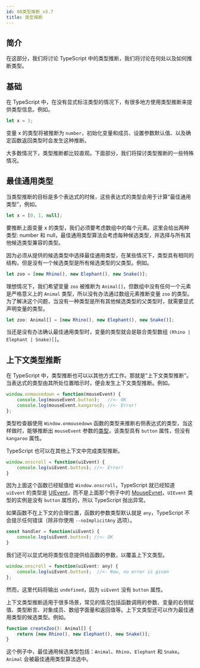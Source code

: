 ```yaml
---
id: 08类型推断_v3.7
title: 类型推断
---
```


## 简介

在这部分，我们将讨论 TypeScript 中的类型推断，我们将讨论在何处以及如何推断类型。

## 基础

在 TypeScript 中，在没有显式标注类型的情况下，有很多地方使用类型推断来提供类型信息。例如。
<!--JavaScript-->

```js
let x = 3;
```

变量 x 的类型将被推断为 `number`，初始化变量和成员、设置参数默认值、以及确定函数返回类型时会发生这种推断。

大多数情况下，类型推断都比较直观。下面部分，我们将探讨类型推断的一些特殊情况。

## 最佳通用类型

当类型推断的目标是多个表达式的时候，这些表达式的类型会用于计算“最佳通用类型”，例如。
<!--JavaScript-->

```js
let x = [0, 1, null];
```

要推断上面变量 x 的类型，我们必须要考虑数组中的每个元素。这里会给出两种类型: number 和 null，最佳通用类型算法会考虑每种候选类型，并选择与所有其他候选类型兼容的类型。

因为必须从提供的候选类型中选择最佳通用类型，在某些情况下，类型具有相同的结构，但是没有一个候选类型是所有候选类型的父类型。例如。
<!--JavaScript-->

```js
let zoo = [new Rhino(), new Elephant(), new Snake()];
```

理想情况下，我们希望变量 `zoo` 被推断为 `Animal[]`，但数组中没有任何一个元素是严格意义上的 `Animal` 类型，所以没有办法通过数组元素推断变量 `zoo` 的类型。为了解决这个问题，当没有一种类型是所有其他候选类型的父类型时，就需要显式声明变量的类型。
<!--JavaScript-->

```js
let zoo: Animal[] = [new Rhino(), new Elephant(), new Snake()];
```

当还是没有办法确认最佳通用类型时，变量的类型就会是联合类型数组 `(Rhino | Elephant | Snake)[]`。

## 上下文类型推断

在 TypeScript 中，类型推断也可以以其他方式工作。那就是“上下文类型推断”。当表达式的类型由其所处位置暗示时，便会发生上下文类型推断。例如。
<!--JavaScript-->

```js
window.onmousedown = function(mouseEvent) {
    console.log(mouseEvent.button);   //<- OK
    console.log(mouseEvent.kangaroo); //<- Error!
};
```

类型检查器使用 `Window.onmousedown` 函数的类型来推断右侧表达式的类型，当这样做时，能够推断出 `mouseEvent` 参数的[类型](https://developer.mozilla.org/en-US/docs/Web/API/MouseEvent)，该类型具有 `button` 属性，但没有 `kangaroo` 属性。

TypeScript 也可以在其他上下文中完成类型推断。
<!--JavaScript-->

```js
window.onscroll = function(uiEvent) {
    console.log(uiEvent.button); //<- Error!
}
```

因为上面这个函数已经赋值给 `Window.onscroll`，TypeScript 就已经知道 `uiEvent` 的类型是 [UIEvent](https://developer.mozilla.org/en-US/docs/Web/API/UIEvent)，而不是上面那个例子中的 [MouseEvnet](https://developer.mozilla.org/en-US/docs/Web/API/MouseEvent)，`UIEvent` 类型的实例是没有 `button` 属性的，所以 TypeScript 抛出异常。

如果函数不在上下文的合理位置，函数的参数类型默认就是 `any`，TypeScript 不会提示任何错误（除非你使用 `--noImplicitAny` 选项）。
<!--JavaScript-->

```js
const handler = function(uiEvent) {
    console.log(uiEvent.button); //<- OK
}
```

我们还可以显式地将类型信息提供给函数的参数，以覆盖上下文类型。
<!--JavaScript-->

```js
window.onscroll = function(uiEvent: any) {
    console.log(uiEvent.button);  //<- Now, no error is given
};
```

然而，这里代码将输出 `undefined`，因为 `uiEvent` 没有 `button` 属性。

上下文类型推断适用于很多场景，常见的情况包括函数调用的参数、变量的右侧赋值、类型断言、对象成员、数组字面量和返回值等。上下文类型还可以作为最佳通用类型的候选类型。例如。
<!--JavaScript-->

```js
function createZoo(): Animal[] {
    return [new Rhino(), new Elephant(), new Snake()];
}
```

这个例子中，最佳通用候选类型包括：`Animal`、`Rhino`、`Elephant` 和 `Snake`。`Animal` 会被最佳通用类型算法选中。
